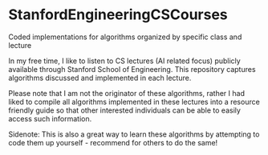 # StanfordEngineeringCSCourses
Coded implementations for algorithms organized by specific class and lecture

In my free time, I like to listen to CS lectures (AI related focus) publicly available through Stanford School of Engineering. This repository captures algorithms discussed and implemented in each lecture. 

Please note that I am not the originator of these algorithms, rather I had liked to compile all algorithms implemented in these lectures into a resource friendly guide so that other interested individuals can be able to easily access such information. 

Sidenote: This is also a great way to learn these algorithms by attempting to code them up yourself - recommend for others to do the same!

